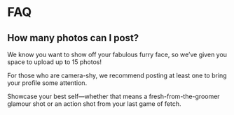 # FAQ


## How many photos can I post?


We know you want to show off your fabulous furry face, so we’ve given you
space to upload up to 15 photos!

For those who are camera-shy, we recommend posting at least one to bring
your profile some attention.

Showcase your best self—whether that means a fresh-from-the-groomer glamour
shot or an action shot from your last game of fetch.